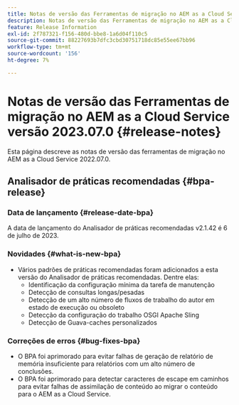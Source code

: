 ```yaml
---
title: Notas de versão das Ferramentas de migração no AEM as a Cloud Service versão 2023.07.0
description: Notas de versão das Ferramentas de migração no AEM as a Cloud Service versão 2022.07.0
feature: Release Information
exl-id: 2f787321-f156-480d-bbe8-1a6d04f110c5
source-git-commit: 88227693b7dfc3cbd30751718dc85e55ee67bb96
workflow-type: tm+mt
source-wordcount: '156'
ht-degree: 7%

---
```


# Notas de versão das Ferramentas de migração no AEM as a Cloud Service versão 2023.07.0 {#release-notes}

Esta página descreve as notas de versão das ferramentas de migração no AEM as a Cloud Service 2022.07.0.

## Analisador de práticas recomendadas {#bpa-release}

### Data de lançamento {#release-date-bpa}

A data de lançamento do Analisador de práticas recomendadas v2.1.42 é 6 de julho de 2023.

### Novidades {#what-is-new-bpa}

* Vários padrões de práticas recomendadas foram adicionados a esta versão do Analisador de práticas recomendadas. Dentre elas:
   * Identificação da configuração mínima da tarefa de manutenção
   * Detecção de consultas longas/pesadas
   * Detecção de um alto número de fluxos de trabalho do autor em estado de execução ou obsoleto
   * Detecção da configuração do trabalho OSGI Apache Sling
   * Detecção de Guava-caches personalizados

### Correções de erros {#bug-fixes-bpa}

* O BPA foi aprimorado para evitar falhas de geração de relatório de memória insuficiente para relatórios com um alto número de conclusões.
* O BPA foi aprimorado para detectar caracteres de escape em caminhos para evitar falhas de assimilação de conteúdo ao migrar o conteúdo para o AEM as a Cloud Service.


